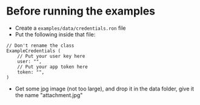 # Before running the examples
* Create a `examples/data/credentials.ron` file
* Put the following inside that file:
```ron
// Don't rename the class
ExampleCredentials (
    // Put your user key here
    user: "",
    // Put your app token here
    token: "",
)
```
* Get some jpg image (not too large), and drop it in the data folder, give it the name "attachment.jpg"
